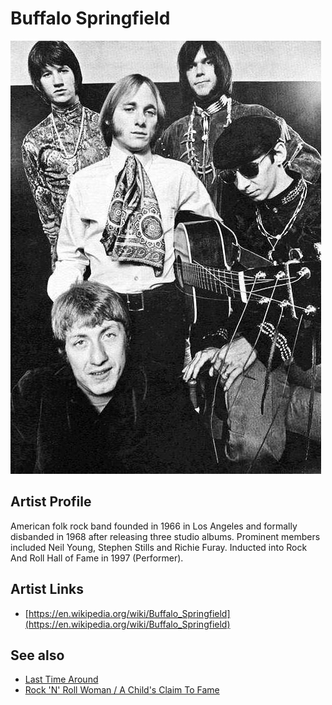 # Buffalo Springfield

![](../../assets/artists/Buffalo_Springfield.png)

## Artist Profile

American folk rock band founded in 1966 in Los Angeles and formally disbanded in 1968 after releasing three studio albums. Prominent members included Neil Young, Stephen Stills and Richie Furay. Inducted into Rock And Roll Hall of Fame in 1997 (Performer).

## Artist Links

- [https://en.wikipedia.org/wiki/Buffalo_Springfield](https://en.wikipedia.org/wiki/Buffalo_Springfield)


## See also

- [Last Time Around](Last_Time_Around.md)
- [Rock 'N' Roll Woman / A Child's Claim To Fame](Rock_N_Roll_Woman_-_A_Childs_Claim_To_Fame.md)
